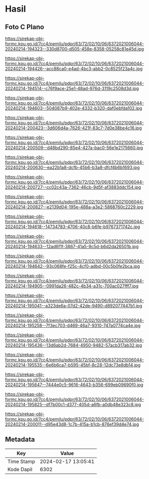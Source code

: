 # Hasil

## Foto C Plano

https://sirekap-obj-formc.kpu.go.id/7cc4/pemilu/pdpr/63/72/02/10/06/6372021006044-20240214-194323--330d8700-d505-458e-8358-05258c81e45d.jpg

https://sirekap-obj-formc.kpu.go.id/7cc4/pemilu/pdpr/63/72/02/10/06/6372021006044-20240214-194426--acc88ca0-e4ad-4bc3-abb2-0c8525f23a4c.jpg

https://sirekap-obj-formc.kpu.go.id/7cc4/pemilu/pdpr/63/72/02/10/06/6372021006044-20240214-194514--c76f9ace-25e1-48ad-976d-3119c2508d3d.jpg

https://sirekap-obj-formc.kpu.go.id/7cc4/pemilu/pdpr/63/72/02/10/06/6372021006044-20240214-194603--504087b9-402e-4332-b320-daf0ebfda102.jpg

https://sirekap-obj-formc.kpu.go.id/7cc4/pemilu/pdpr/63/72/02/10/06/6372021006044-20240214-200423--3d606d4a-7626-421f-83c7-7d0e38be4c16.jpg

https://sirekap-obj-formc.kpu.go.id/7cc4/pemilu/pdpr/63/72/02/10/06/6372021006044-20240214-200509--d48bd290-85e4-427a-bac0-56e1e2175660.jpg

https://sirekap-obj-formc.kpu.go.id/7cc4/pemilu/pdpr/63/72/02/10/06/6372021006044-20240214-200630--ea22b1a8-dcfb-45b6-b3a8-dfcf4b6b1693.jpg

https://sirekap-obj-formc.kpu.go.id/7cc4/pemilu/pdpr/63/72/02/10/06/6372021006044-20240214-200727--cc02c43a-7362-46cb-9d5f-af3883ddc154.jpg

https://sirekap-obj-formc.kpu.go.id/7cc4/pemilu/pdpr/63/72/02/10/06/6372021006044-20240214-200827--e2139d04-195e-488a-a3e2-5868760c2229.jpg

https://sirekap-obj-formc.kpu.go.id/7cc4/pemilu/pdpr/63/72/02/10/06/6372021006044-20240214-194618--14734783-4706-40c8-b6fe-b9767371742c.jpg

https://sirekap-obj-formc.kpu.go.id/7cc4/pemilu/pdpr/63/72/02/10/06/6372021006044-20240214-194633--12ad6f1f-3867-41a5-9c5d-b6d2da26501b.jpg

https://sirekap-obj-formc.kpu.go.id/7cc4/pemilu/pdpr/63/72/02/10/06/6372021006044-20240214-194642--93c068fe-f25c-4cf0-adbd-00c5b0fe2bca.jpg

https://sirekap-obj-formc.kpu.go.id/7cc4/pemilu/pdpr/63/72/02/10/06/6372021006044-20240214-194905--0991da26-482c-4b34-a31c-700ac027fff7.jpg

https://sirekap-obj-formc.kpu.go.id/7cc4/pemilu/pdpr/63/72/02/10/06/6372021006044-20240214-195041--a323de6a-07d2-42de-9490-d892077447b1.jpg

https://sirekap-obj-formc.kpu.go.id/7cc4/pemilu/pdpr/63/72/02/10/06/6372021006044-20240214-195258--7f3ec703-d469-46a7-9310-747a0774ca4e.jpg

https://sirekap-obj-formc.kpu.go.id/7cc4/pemilu/pdpr/63/72/02/10/06/6372021006044-20240214-195436--13d6ab2d-7684-4950-9482-57acb317ab32.jpg

https://sirekap-obj-formc.kpu.go.id/7cc4/pemilu/pdpr/63/72/02/10/06/6372021006044-20240214-195535--6e6b6ca7-b595-45bf-8c28-12dc73e8db14.jpg

https://sirekap-obj-formc.kpu.go.id/7cc4/pemilu/pdpr/63/72/02/10/06/6372021006044-20240214-195647--7444e0c5-9616-4643-b356-699eb09690f0.jpg

https://sirekap-obj-formc.kpu.go.id/7cc4/pemilu/pdpr/63/72/02/10/06/6372021006044-20240214-195825--df7b00c1-d377-405d-a6fb-a0db48e323c8.jpg

https://sirekap-obj-formc.kpu.go.id/7cc4/pemilu/pdpr/63/72/02/10/06/6372021006044-20240214-200011--d95e43d8-1c7b-415a-b1cb-876ef39d4e74.jpg


## Metadata

| Key        | Value               |
| ---------- | ------------------- |
| Time Stamp | 2024-02-17 13:05:41 |
| Kode Dapil | 6302                |



